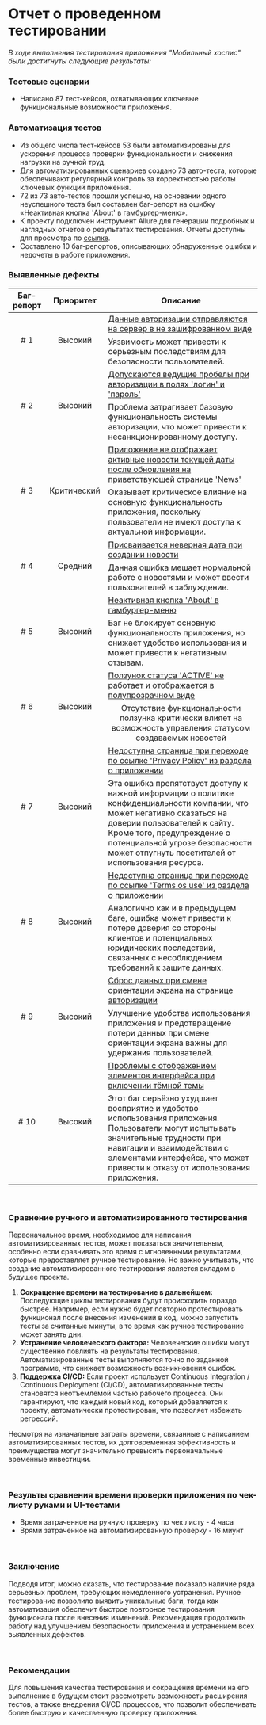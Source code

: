 # Отчет о проведенном тестировании

*В ходе выполнения тестирования приложения "Мобильный хоспис" были достигнуты следующие результаты:*

### Тестовые сценарии
- Написано 87 тест-кейсов, охватывающих ключевые функциональные возможности приложения.
### Автоматизация тестов
- Из общего числа тест-кейсов 53 были автоматизированы для ускорения процесса проверки функциональности и снижения нагрузки на ручной труд.
- Для автоматизированных сценариев создано 73 авто-теста, которые обеспечивают регулярный контроль за корректностью работы ключевых функций приложения.
- 72 из 73 авто-тестов прошли успешно, на основании одного неуспешного теста был составлен баг-репорт на ошибку «Неактивная кнопка 'About' в гамбургер-меню».
- К проекту подключен инструмент Allure для генерации подробных и наглядных отчетов о результатах тестирования. Отчеты доступны для просмотра по [ссылке](https://AngryCFO.github.io/DiplomProjectQA/documentation/allure-report).
- Составлено 10 баг-репортов, описывающих обнаруженные ошибки и недочеты в работе приложения.

### Выявленные дефекты

<table>
    <thead>
        <tr>
            <th>Баг-репорт</th>
            <th>Приоритет</th>
            <th>Описание</th>
        </tr>
    </thead>
    <tbody>
        <tr>
            <td rowspan=2 align="center"># 1</td>
            <td rowspan=2 align="center">Высокий</td>
            <td><a href="https://github.com/AngryCFO/DiplomProjectQA/issues/1"> Данные авторизации отправляются на сервер в не зашифрованном виде </a></td>
        </tr>
        <tr>
            <td>Уязвимость может привести к серьезным последствиям для безопасности пользователей.</td>
        </tr>
        <tr>
            <td rowspan=2 align="center"># 2</td>
            <td rowspan=2 align="center">Высокий</td>
          <td><a href="https://github.com/AngryCFO/DiplomProjectQA/issues/2">Допускаются ведущие пробелы при авторизации в полях 'логин' и 'пароль'</a> </td>
        </tr>
        <tr>
           <td>Проблема затрагивает базовую функциональность системы авторизации, что может привести к несанкционированному доступу.</td>
      </tr>
      <tr>
            <td rowspan=2 align="center"># 3</td>
            <td rowspan=2 align="center">Критический</td>
            <td><a href="https://github.com/AngryCFO/DiplomProjectQA/issues/3">Приложение не отображает активные новости текущей даты после обновления на приветствующей странице 'News'</a></td>
        </tr>
        <tr>
            <td>Оказывает критическое влияние на основную функциональность приложения, поскольку пользователи не имеют доступа к актуальной информации.</td>
        </tr>
      <tr>
            <td rowspan=2 align="center"># 4</td>
            <td rowspan=2 align="center">Средний</td>
            <td><a href="https://github.com/AngryCFO/DiplomProjectQA/issues/4">Присваивается неверная дата при создании новости</a></td>
        </tr>
        <tr>
            <td>Данная ошибка мешает нормальной работе с новостями и может ввести пользователей в заблуждение.</td>
        </tr>
      <tr>
            <td rowspan=2 align="center"># 5</td>
            <td rowspan=2 align="center">Высокий</td>
            <td><a href="https://github.com/AngryCFO/DiplomProjectQA/issues/5">Неактивная кнопка 'About' в гамбургер-меню</a></td>
        </tr>
        <tr>
            <td>Баг не блокирует основную функциональность приложения, но снижает удобство использования и может привести к негативным отзывам.</td>
        </tr>
      <tr>
            <td rowspan=2 align="center"># 6</td>
            <td rowspan=2 align="center">Высокий</td>
            <td><a href="https://github.com/AngryCFO/DiplomProjectQA/issues/6">Ползунок статуса 'ACTIVE' не работает и отображается в полупрозрачном виде</a></td>
        </tr>
        <tr>
            <td align="center">Отсутствие функциональности ползунка критически влияет на возможность управления статусом создаваемых новостей</td>
        </tr>
      <tr>
            <td rowspan=2 align="center"># 7</td>
            <td rowspan=2 align="center">Высокий</td>
            <td><a href="https://github.com/AngryCFO/DiplomProjectQA/issues/7">Недоступна страница при переходе по ссылке 'Privacy Policy' из раздела о приложении</a></td>
        </tr>
        <tr>
            <td>Эта ошибка препятствует доступу к важной информации о политике конфиденциальности компании, что может негативно сказаться на доверии пользователей к сайту. Кроме того, предупреждение о потенциальной угрозе безопасности может отпугнуть посетителей от использования ресурса.</td>
        </tr>
      <tr>
            <td rowspan=2 align="center"># 8</td>
            <td rowspan=2 align="center">Высокий</td>
            <td><a href="https://github.com/AngryCFO/DiplomProjectQA/issues/8">Недоступна страница при переходе по ссылке 'Terms os use' из раздела о приложении</a></td>
        </tr>
        <tr>
            <td>Аналогично как и в предыдущем баге, ошибка может привести к потере доверия со стороны клиентов и потенциальных юридических последствий, связанных с несоблюдением требований к защите данных.</td>
        </tr>
      <tr>
            <td rowspan=2 align="center"># 9</td>
            <td rowspan=2 align="center">Высокий</td>
            <td><a href="https://github.com/AngryCFO/DiplomProjectQA/issues/9">Сброс данных при смене ориентации экрана на странице авторизации</a></td>
        </tr>
        <tr>
            <td>Улучшение удобства использования приложения и предотвращение потери данных при смене ориентации экрана важны для удержания пользователей.</td>
        </tr>
      <tr>
            <td rowspan=2 align="center"># 10</td>
            <td rowspan=2 align="center">Высокий</td>
            <td><a href="https://github.com/AngryCFO/DiplomProjectQA/issues/10">Проблемы с отображением элементов интерфейса при включении тёмной темы</a></td>
        </tr>
        <tr>
            <td>Этот баг серьёзно ухудшает восприятие и удобство использования приложения. Пользователи могут испытывать значительные трудности при навигации и взаимодействии с элементами интерфейса, что может привести к отказу от использования приложения.</td>
        </tr>
    </tbody>
</table>

<br>

### Cравнение ручного и автоматизированного тестирования
Первоначальное время, необходимое для написания автоматизированных тестов, может показаться значительным,
особенно если сравнивать это время с мгновенными результатами, которые предоставляет ручное тестирование.
Но важно учитывать, что создание автоматизированного тестирования является вкладом в будущее проекта.
1. **Сокращение времени на тестирование в дальнейшем:** Последующие циклы тестирования будут происходить гораздо быстрее. Например, если нужно будет повторно протестировать функционал после внесения изменений в код, можно запустить тесты за считанные минуты, в то время как ручное тестирование может занять дни.
3. **Устранение человеческого фактора:** Человеческие ошибки могут существенно повлиять на результаты тестирования. Автоматизированные тесты выполняются точно по заданной программе, что снижает возможность возникновения ошибок.
4. **Поддержка CI/CD:** Если проект использует Continuous Integration / Continuous Deployment (CI/CD), автоматизированные тесты становятся неотъемлемой частью рабочего процесса. Они гарантируют, что каждый новый код, который добавляется к проекту, автоматически протестирован, что позволяет избежать регрессий.

Несмотря на изначальные затраты времени, связанные с написанием автоматизированных тестов, их долговременная эффективность и преимущества могут значительно превысить первоначальные временные инвестиции.

<br>

### Результы сравнения времени проверки приложения по чек-листу руками и UI-тестами
- Время затраченное на ручную проверку по чек листу - 4 часа
- Врями затраченное на автоматизированную проверку - 16 миунт

<br>

### Заключение
Подводя итог, можно сказать, что тестирование показало наличие ряда серьезных проблем, требующих немедленного устранения. Ручное тестирование позволило выявить уникальные баги, тогда как автоматизация обеспечит быстрое повторное тестирования функционала после внесения изменений. Рекомендация продолжить работу над улучшением безопасности приложения и устранением всех выявленных дефектов.

<br>

### Рекомендации
Для повышения качества тестирования и сокращения времени на его выполнение в будущем стоит рассмотреть возможность расширения тестов, а также внедрения CI/CD процессов, что позволит обеспечивать более быструю и качественную проверку приложения.


